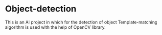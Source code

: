 # Object-detection
This is an AI project in which for the detection of object Template-matching algorithm is used with the help of OpenCV library.
